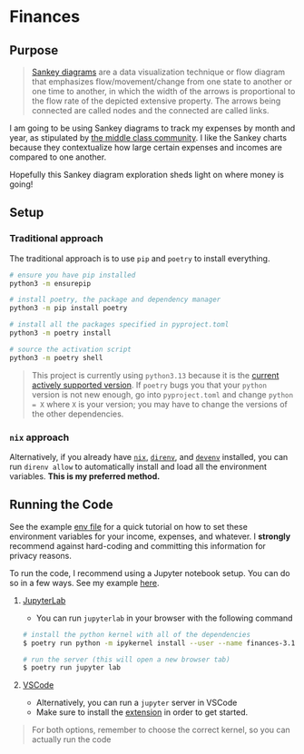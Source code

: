 # Finances

## Purpose

> [Sankey diagrams](https://en.wikipedia.org/wiki/Sankey_diagram) are a data
> visualization technique or flow diagram that emphasizes flow/movement/change
> from one state to another or one time to another, in which the width of the
> arrows is proportional to the flow rate of the depicted extensive property. The
> arrows being connected are called nodes and the connected are called links.

I am going to be using Sankey diagrams to track my expenses by month and year,
as stipulated by [the middle class
community](https://www.reddit.com/r/MiddleClassFinance/). I like the Sankey
charts because they contextualize how large certain expenses and incomes are
compared to one another.

Hopefully this Sankey diagram exploration sheds light on where money is going!

## Setup

### Traditional approach

The traditional approach is to use `pip` and `poetry` to install everything.

```bash
# ensure you have pip installed
python3 -m ensurepip

# install poetry, the package and dependency manager
python3 -m pip install poetry

# install all the packages specified in pyproject.toml
python3 -m poetry install

# source the activation script
python3 -m poetry shell
```

> This project is currently using `python3.13` because it is the [current
> actively supported version](https://endoflife.date/python). If `poetry` bugs
> you that your `python` version is not new enough, go into `pyproject.toml` and
> change `python = X` where `X` is your version; you may have to change the
> versions of the other dependencies.

### `nix` approach

Alternatively, if you already have [`nix`](https://nixos.org),
[`direnv`](https://direnv.net), and [`devenv`](https://devenv.sh) installed, you
can run `direnv allow` to automatically install and load all the environment
variables. **This is my preferred method.**

## Running the Code

See the example [env file](./example.env) for a quick tutorial on how to set
these environment variables for your income, expenses, and whatever. I
__strongly__ recommend against hard-coding and committing this information for
privacy reasons.

To run the code, I recommend using a Jupyter notebook setup. You can do so in a
few ways. See my example [here](./sankey.ipynb).

1. [JupyterLab](https://jupyter.org)

   - You can run `jupyterlab` in your browser with the following command

   ```bash
   # install the python kernel with all of the dependencies
   $ poetry run python -m ipykernel install --user --name finances-3.13.1

   # run the server (this will open a new browser tab)
   $ poetry run jupyter lab
   ```

2. [VSCode](https://code.visualstudio.com/docs/datascience/jupyter-notebooks)
   - Alternatively, you can run a `jupyter` server in VSCode
   - Make sure to install the
     [extension](https://marketplace.visualstudio.com/items?itemName=ms-toolsai.jupyter)
     in order to get started.

> For both options, remember to choose the correct kernel, so you can actually
> run the code
